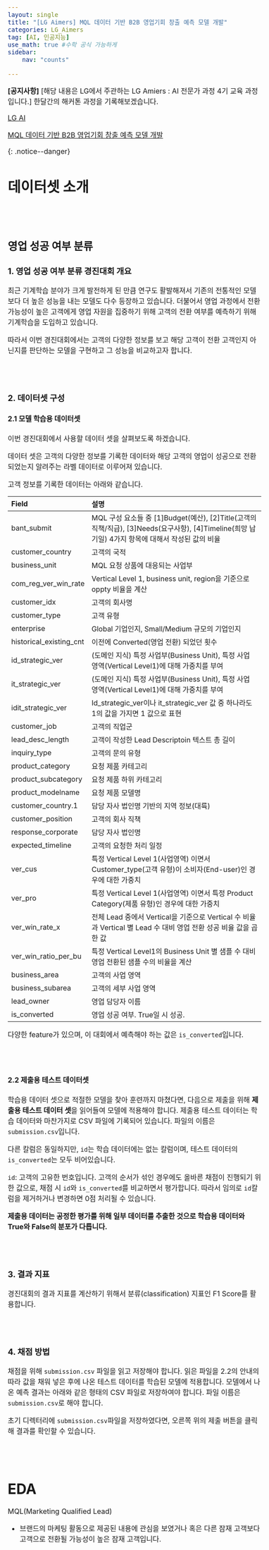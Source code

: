 ```yaml
---
layout: single
title: "[LG Aimers] MQL 데이터 기반 B2B 영업기회 창출 예측 모델 개발"
categories: LG_Aimers
tag: [AI, 인공지능]
use_math: true #수학 공식 가능하게
sidebar:
    nav: "counts"

---
```




<style>
  body {
    font-size: 16px; /* 폰트 사이즈 조절 */
  }
</style>


**[공지사항]** [해당 내용은 LG에서 주관하는 LG Amiers : AI 전문가 과정 4기 교육 과정입니다.]  한달간의 해커톤 과정을 기록해보겠습니다. 

[LG AI](https://www.lgaimers.ai/) 

[MQL 데이터 기반 B2B 영업기회 창출 예측 모델 개발](https://lgaimers.elice.io/courses/85878)

{: .notice--danger}



# 데이터셋 소개

<br>

<br>


## **영업 성공 여부 분류**

### 1. 영업 성공 여부 분류 경진대회 개요

최근 기계학습 분야가 크게 발전하게 된 만큼 연구도 활발해져서 기존의 전통적인 모델보다 더 높은 성능을 내는 모델도 다수 등장하고 있습니다. 더불어서 영업 과정에서 전환 가능성이 높은 고객에게 영업 자원을 집중하기 위해 고객의 전환 여부를 예측하기 위해 기계학습을 도입하고 있습니다.

따라서 이번 경진대회에서는 고객의 다양한 정보를 보고 해당 고객이 전환 고객인지 아닌지를 판단하는 모델을 구현하고 그 성능을 비교하고자 합니다.

<br>

<br>

### 2. 데이터셋 구성

#### 2.1 모델 학습용 데이터셋

이번 경진대회에서 사용할 데이터 셋을 살펴보도록 하겠습니다.

데이터 셋은 고객의 다양한 정보를 기록한 데이터와 해당 고객의 영업이 성공으로 전환되었는지 알려주는 라벨 데이터로 이루어져 있습니다.

고객 정보를 기록한 데이터는 아래와 같습니다.

| Field                   | 설명                                                         |
| :---------------------- | :----------------------------------------------------------- |
| bant_submit             | MQL 구성 요소들 중 [1]Budget(예산), [2]Title(고객의 직책/직급), [3]Needs(요구사항), [4]Timeline(희망 납기일) 4가지 항목에 대해서 작성된 값의 비율 |
| customer_country        | 고객의 국적                                                  |
| business_unit           | MQL 요청 상품에 대응되는 사업부                              |
| com_reg_ver_win_rate    | Vertical Level 1, business unit, region을 기준으로 oppty 비율을 계산 |
| customer_idx            | 고객의 회사명                                                |
| customer_type           | 고객 유형                                                    |
| enterprise              | Global 기업인지, Small/Medium 규모의 기업인지                |
| historical_existing_cnt | 이전에 Converted(영업 전환) 되었던 횟수                      |
| id_strategic_ver        | (도메인 지식) 특정 사업부(Business Unit), 특정 사업 영역(Vertical Level1)에 대해 가중치를 부여 |
| it_strategic_ver        | (도메인 지식) 특정 사업부(Business Unit), 특정 사업 영역(Vertical Level1)에 대해 가중치를 부여 |
| idit_strategic_ver      | Id_strategic_ver이나 it_strategic_ver 값 중 하나라도 1의 값을 가지면 1 값으로 표현 |
| customer_job            | 고객의 직업군                                                |
| lead_desc_length        | 고객이 작성한 Lead Descriptoin 텍스트 총 길이                |
| inquiry_type            | 고객의 문의 유형                                             |
| product_category        | 요청 제품 카테고리                                           |
| product_subcategory     | 요청 제품 하위 카테고리                                      |
| product_modelname       | 요청 제품 모델명                                             |
| customer_country.1      | 담당 자사 법인명 기반의 지역 정보(대륙)                      |
| customer_position       | 고객의 회사 직책                                             |
| response_corporate      | 담당 자사 법인명                                             |
| expected_timeline       | 고객의 요청한 처리 일정                                      |
| ver_cus                 | 특정 Vertical Level 1(사업영역) 이면서 Customer_type(고객 유형)이 소비자(End-user)인 경우에 대한 가중치 |
| ver_pro                 | 특정 Vertical Level 1(사업영역) 이면서 특정 Product Category(제품 유형)인 경우에 대한 가중치 |
| ver_win_rate_x          | 전체 Lead 중에서 Vertical을 기준으로 Vertical 수 비율과 Vertical 별 Lead 수 대비 영업 전환 성공 비율 값을 곱한 값 |
| ver_win_ratio_per_bu    | 특정 Vertical Level1의 Business Unit 별 샘플 수 대비 영업 전환된 샘플 수의 비율을 계산 |
| business_area           | 고객의 사업 영역                                             |
| business_subarea        | 고객의 세부 사업 영역                                        |
| lead_owner              | 영업 담당자 이름                                             |
| is_converted            | 영업 성공 여부. True일 시 성공.                              |

다양한 feature가 있으며, 이 대회에서 예측해야 하는 값은 `is_converted`입니다.

<br>

<br>



#### 2.2 제출용 테스트 데이터셋

학습용 데이터 셋으로 적절한 모델을 찾아 훈련까지 마쳤다면, 다음으로 제출을 위해 **제출용 테스트 데이터 셋**을 읽어들여 모델에 적용해야 합니다. 제출용 테스트 데이터는 학습 데이터와 마찬가지로 CSV 파일에 기록되어 있습니다. 파일의 이름은 `submission.csv`입니다.

다른 칼럼은 동일하지만, `id`는 학습 데이터에는 없는 칼럼이며, 테스트 데이터의 `is_converted`는 모두 비어있습니다.

`id`: 고객의 고유한 번호입니다. 고객의 순서가 섞인 경우에도 올바른 채점이 진행되기 위한 값으로, 채점 시 `id`와 `is_converted`를 비교하면서 평가합니다. 따라서 임의로 `id`칼럼을 제거하거나 변경하면 0점 처리될 수 있습니다.

**제출용 데이터는 공정한 평가를 위해 일부 데이터를 추출한 것으로 학습용 데이터와 True와 False의 분포가 다릅니다.**

<br>

<br>



### 3. 결과 지표

경진대회의 결과 지표를 계산하기 위해서 분류(classification) 지표인 F1 Score를 활용합니다.

<br>

<br>



### 4. 채점 방법

채점을 위해 `submission.csv` 파일을 읽고 저장해야 합니다. 읽은 파일을 2.2의 안내의 따라 값을 채워 넣은 후에 나온 테스트 데이터를 학습된 모델에 적용합니다. 모델에서 나온 예측 결과는 아래와 같은 형태의 CSV 파일로 저장하여야 합니다. 파일 이름은 `submission.csv`로 해야 합니다.

초기 디렉터리에 `submission.csv`파일을 저장하였다면, 오른쪽 위의 제출 버튼을 클릭해 결과를 확인할 수 있습니다.









<BR>

<BR>



# EDA

MQL(Marketing Qualified Lead)

-  브랜드의 마케팅 활동으로 제공된 내용에 관심을 보였거나 혹은 다른 잠재 고객보다 고객으로 전환될 가능성이 높은 잠재 고객입니다.